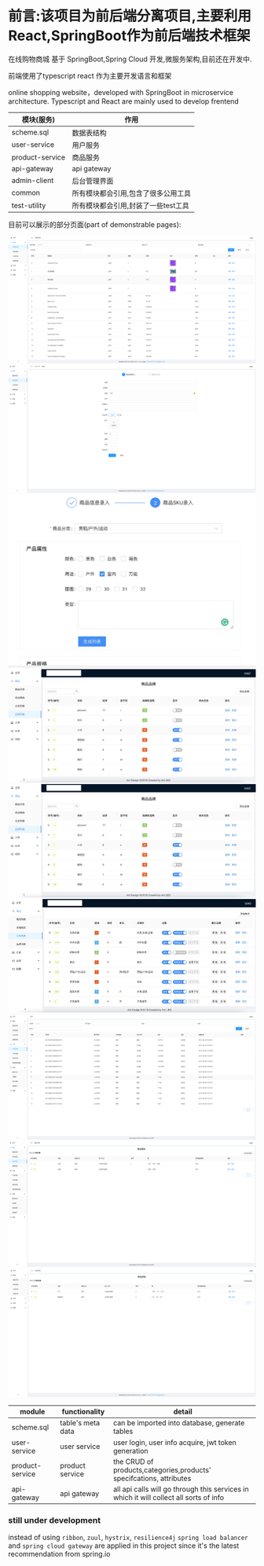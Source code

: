 <h1>前言:该项目为前后端分离项目,主要利用React,SpringBoot作为前后端技术框架</h1>


<p >在线购物商城 基于 SpringBoot,Spring Cloud 开发,微服务架构,目前还在开发中. </p>  
<p >前端使用了typescript react 作为主要开发语言和框架</p>

<p >online shopping website，developed with SpringBoot in microservice architecture.
  Typescript and React are mainly used to develop frentend</p>
  


| 模块(服务) | 作用|
| ---------------- | ------------- |
| scheme.sql| 数据表结构|
| user-service| 用户服务|
| product-service| 商品服务| 
| api-gateway| api gateway|
| admin-client| 后台管理界面|
| common|所有模块都会引用,包含了很多公用工具|
| test-utility|所有模块都会引用,封装了一些test工具|



目前可以展示的部分页面(part of demonstrable pages): 

![alt text](https://github.com/a331977552/shop/blob/main/docs/product_list.png?raw=true)
<br/>
![alt text](https://github.com/a331977552/shop/blob/main/docs/product_add1.png?raw=true)
<br/>
![alt text](https://github.com/a331977552/shop/blob/main/docs/productadd.jpg?raw=true)
<br/>
![alt text](https://github.com/a331977552/shop/blob/main/docs/brand.jpg?raw=true)
<br/>
![alt text](https://github.com/a331977552/shop/blob/main/docs/brand.jpg?raw=true)
<br/>
![alt text](https://github.com/a331977552/shop/blob/main/docs/category.jpg?raw=true)
<br/>
![alt text](https://github.com/a331977552/shop/blob/main/docs/order.png?raw=true)
<br/>
![alt text](https://github.com/a331977552/shop/blob/main/docs/product_attri.png?raw=true)
<br/>
![alt text](https://github.com/a331977552/shop/blob/main/docs/product_specs.png?raw=true)




| module  | functionality |detail|
| ------------- | ------------- |----------|
| scheme.sql|table's meta data|can be imported into database,  generate tables
| user-service| user service |user login, user info acquire, jwt token generation
| product-service| product service  | the CRUD of products,categories,products' specifcations, attributes 
| api-gateway| api gateway |all api calls will go through this services in which it will collect all sorts of info

<h3 >still under development</h3>

instead of using `ribbon`,  `zuul`, `hystrix`,   `resilience4j` `spring load balancer` and `spring cloud gateway` are applied in this project since it's the latest recommendation from spring.io
